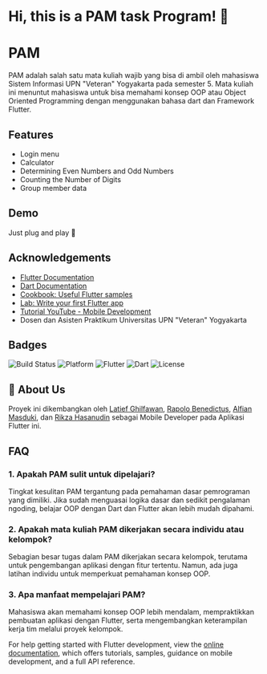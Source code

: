 
# Hi, this is a PAM task Program! 👋


# PAM
PAM adalah salah satu mata kuliah wajib yang bisa di ambil oleh mahasiswa Sistem Informasi UPN "Veteran" Yogyakarta pada semester 5. Mata kuliah ini menuntut mahasiswa untuk bisa memahami konsep OOP atau Object Oriented Programming dengan menggunakan bahasa dart dan Framework Flutter.


## Features

- Login menu
- Calculator
- Determining Even Numbers and Odd Numbers
- Counting the Number of Digits
- Group member data


## Demo

Just plug and play 🎲


## Acknowledgements

 - [Flutter Documentation](https://docs.flutter.dev/get-started/install)
 - [Dart Documentation](https://dart.dev/docs)
 - [Cookbook: Useful Flutter samples](https://docs.flutter.dev/cookbook)
 - [Lab: Write your first Flutter app](https://docs.flutter.dev/get-started/codelab)
 - [Tutorial YouTube - Mobile Development](https://www.youtube.com)
 - Dosen dan Asisten Praktikum Universitas UPN "Veteran" Yogyakarta


## Badges

![Build Status](https://img.shields.io/badge/build-passing-brightgreen.svg)  ![Platform](https://img.shields.io/badge/platform-Android%20%7C%20iOS%20%7C%20Web-blue)  ![Flutter](https://img.shields.io/badge/Flutter-3.24.0-02569B?logo=flutter)  ![Dart](https://img.shields.io/badge/Dart-3.5.0-0175C2?logo=dart)  ![License](https://img.shields.io/badge/license-MIT-green)  


## 🚀 About Us
Proyek ini dikembangkan oleh [Latief Ghilfawan](https://github.com/Axiorn/), [Rapolo Benedictus](https://github.com/Raphhh11), [Alfian Masduki](https://github.com/IsDukeThere), dan [Rikza Hasanudin](https://github.com/V1v4ldi) sebagai Mobile Developer pada Aplikasi Flutter ini.

## FAQ

### 1. Apakah PAM sulit untuk dipelajari?
Tingkat kesulitan PAM tergantung pada pemahaman dasar pemrograman yang dimiliki. Jika sudah menguasai logika dasar dan sedikit pengalaman ngoding, belajar OOP dengan Dart dan Flutter akan lebih mudah dipahami.

### 2. Apakah mata kuliah PAM dikerjakan secara individu atau kelompok?
Sebagian besar tugas dalam PAM dikerjakan secara kelompok, terutama untuk pengembangan aplikasi dengan fitur tertentu. Namun, ada juga latihan individu untuk memperkuat pemahaman konsep OOP.

### 3. Apa manfaat mempelajari PAM?
Mahasiswa akan memahami konsep OOP lebih mendalam, mempraktikkan pembuatan aplikasi dengan Flutter, serta mengembangkan keterampilan kerja tim melalui proyek kelompok.

For help getting started with Flutter development, view the
[online documentation](https://docs.flutter.dev/), which offers tutorials,
samples, guidance on mobile development, and a full API reference.
